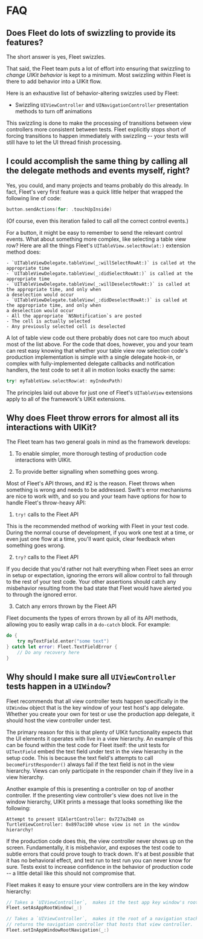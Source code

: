# FAQ
## Does Fleet do lots of swizzling to provide its features?
The short answer is yes, Fleet swizzles.

That said, the Fleet team puts a lot of effort into ensuring that swizzling to _change UIKit behavior_
is kept to a minimum. Most swizzling within Fleet is there to add behavior into a UIKit flow.

Here is an exhaustive list of behavior-altering swizzles used by Fleet:
- Swizzling `UIViewController` and `UINavigationController` presentation methods to turn off animations

This swizzling is done to make the processing of transitions between view controllers more
consistent between tests. Fleet explicitly stops short of forcing transitions to happen
immediately with swizzling -- your tests will still have to let the UI thread finish processing.

## I could accomplish the same thing by calling all the delegate methods and events myself, right?
Yes, you could, and many projects and teams probably do this already. In fact, Fleet's very first feature was a
quick little helper that wrapped the following line of code:

```swift
button.sendActions(for: .touchUpInside)
```

(Of course, even this iteration failed to call _all_ the correct control events.)

For a button, it might be easy to remember to send the relevant control events. What about something more
complex, like selecting a table view row? Here are all the things Fleet's `UITableView.selectRow(at:)`
extension method does:
```
- `UITableViewDelegate.tableView(_:willSelectRowAt:)` is called at the appropriate time
- `UITableViewDelegate.tableView(_:didSelectRowAt:)` is called at the appropriate time
- `UITableViewDelegate.tableView(_:willDeselectRowAt:)` is called at the appropriate time, and only when
a deselection would occur
- `UITableViewDelegate.tableView(_:didDeselectRowAt:)` is called at the appropriate time, and only when
a deselection would occur
- All the appropriate `NSNotification`s are posted
- The cell is actually selected
- Any previously selected cell is deselected
```

A lot of table view code out there probably does not care too much about most of the list above. For
the code that does, however, you and your team can rest easy knowing that whether your table view row
selection code's production implementation is simple with a single delegate hook-in, or complex with
fully-implemented delegate callbacks and notification handlers, the test code to set it all in motion looks
exactly the same:

```swift
try! myTableView.selectRow(at: myIndexPath)
```

The principles laid out above for just one of Fleet's `UITableView` extensions apply to all of the
framework's UIKit extensions.

## Why does Fleet throw errors for almost all its interactions with UIKit?
The Fleet team has two general goals in mind as the framework develops:

1) To enable simpler, more thorough testing of production code interactions with UIKit.

2) To provide better signalling when something goes wrong.

Most of Fleet's API throws, and #2 is the reason. Fleet throws when something is wrong and needs to be
addressed. Swift's error mechanisms are nice to work with, and so you and your team have options for
how to handle Fleet's throw-heavy API:

1) `try!` calls to the Fleet API

This is the recommended method of working with Fleet in your test code. During the normal course of
development, if you work one test at a time, or even just one flow at a time, you'll want quick, clear
feedback when something goes wrong.

2) `try?` calls to the Fleet API

If you decide that you'd rather not halt everything when Fleet sees an error in setup or expectation,
ignoring the errors will allow control to fall through to the rest of your test code. Your other
assertions should catch any misbehavior resulting from the bad state that Fleet would have alerted you
to through the ignored error.

3) Catch any errors thrown by the Fleet API

Fleet documents the types of errors thrown by all of its API methods, allowing you to easily wrap calls
in a `do-catch` block. For example:

```swift
do {
	try myTextField.enter("some text")
} catch let error: Fleet.TextFieldError {
	// Do any recovery here
}
```

## Why should I make sure all `UIViewController` tests happen in a `UIWindow`?
Fleet recommends that all view controller tests happen specifically in the `UIWindow` object that is
the key window of your test host's app delegate. Whether you create your own for test or use the
production app delegate, it should host the view controller under test.

The primary reason for this is that plenty of UIKit functionality expects that the UI elements it
operates with live in a view hierarchy. An example of this can be found within the test code for Fleet
itself: the unit tests for `UITextField` embed the text field under test in the view hierarchy in the setup
code. This is because the text field's attempts to call `becomeFirstResponder()` always fail if the text
field is not in the view hierarchy. Views can only participate in the responder chain if they live in a
view hierarchy.

Another example of this is presenting a controller on top of another controller. If the presenting view
controller's view does not live in the window hierarchy, UIKit prints a message that looks something like the
following:

```
Attempt to present UIAlertController: 0x727a2b40 on TurtleViewController: 0x897ac100 whose view is not in the window hierarchy!
```

If the production code does this, the view controller never shows up on the screen. Fundamentally, it is misbehavior, and exposes
the test code to subtle errors that could prove tough to track down. It's at best _possible_ that it has no behavioral effect, and
test run to test run you can never know for sure. Tests exist to increase confidence in the behavior of production code -- a
little detail like this should not compromise that.

Fleet makes it easy to ensure your view controllers are in the key window hierarchy:
```swift
// Takes a `UIViewController`,  makes it the test app key window's root, and kicks off its lifecycle.
Fleet.setAsAppRootWindow(_:)

// Takes a `UIViewController`,  makes it the root of a navigation stack, kicks off the lifecycle, and
// returns the navigation controller that hosts that view controller.
Fleet.setInAppWindowRootNavigation(_:)
```
